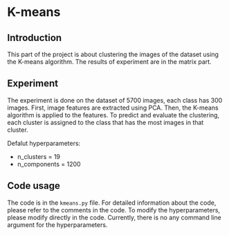 # K-means

## Introduction

This part of the project is about clustering the images of the dataset using the K-means algorithm. The results of experiment are in the matrix part.

## Experiment

The experiment is done on the dataset of 5700 images, each class has 300 images. First, image features are extracted using PCA. Then, the K-means algorithm is applied to the features. To predict and evaluate the clustering, each cluster is assigned to the class that has the most images in that cluster.

Defalut hyperparameters:
- n_clusters = 19
- n_components = 1200

## Code usage

The code is in the `kmeans.py` file. For detailed information about the code, please refer to the comments in the code.
To modify the hyperparameters, please modify directly in the code. Currently, there is no any command line argument for the hyperparameters.